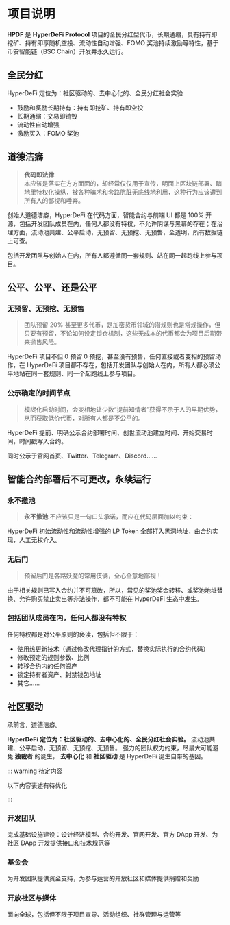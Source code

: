 # 项目说明

**HPDF** 是 **HyperDeFi Protocol** 项目的全民分红型代币，长期通缩，具有持有即挖矿、持有即享随机空投、流动性自动增强、FOMO 奖池持续激励等特性，基于币安智能链（BSC
Chain）开发并永久运行。

## 全民分红

HyperDeFi 定位为：社区驱动的、去中心化的、全民分红社会实验

- 鼓励和奖励长期持有：持有即挖矿、持有即空投
- 长期通缩：交易即销毁
- 流动性自动增强
- 激励买入：FOMO 奖池

## 道德洁癖

> **代码即法律**  
> 本应该是落实在方方面面的，却经常仅仅用于宣传，明面上区块链部署、暗地里特权化操纵，被各种骗术和套路肮脏无底线地利用，这种行为应该遭到所有人的鄙视和唾弃。

创始人道德洁癖，HyperDeFi 在代码方面，智能合约与前端 UI 都是 100% 开源，包括开发团队成员在内，任何人都没有特权，不允许阴谋与黑幕的存在；在治理方面，流动池共建、公平启动，无预留、无预挖、无预售，全透明，所有数据链上可查。

包括开发团队与创始人在内，所有人都遵循同一套规则、站在同一起跑线上参与项目。

## 公平、公平、还是公平

### 无预留、无预挖、无预售

> 团队预留 20% 甚至更多代币，是加密货币领域的潜规则也是常规操作，但只要有预留，不论如何设定锁仓机制，这些无成本的代币都会为项目后期带来抛售风险。

HyperDeFi 项目不但 0 预留 0 预挖，甚至没有预售，任何直接或者变相的预留动作，在 HyperDeFi 项目都不存在，包括开发团队与创始人在内，所有人都必须公平地站在同一套规则、同一个起跑线上参与项目。

### 公示确定的时间节点

> 模糊化启动时间，会变相地让少数“提前知情者”获得不示于人的早期优势，从而获取低价代币，对所有人都是不公平的。

HyperDeFi 提前、明确公示合约部署时间、创世流动池建立时间、开始交易时间，时间戳写入合约。

同时公示于官网首页、Twitter、Telegram、Discord……

## 智能合约部署后不可更改，永续运行

### 永不撤池

> **永不撤池** 不应该只是一句口头承诺，而应在代码层面加以约束：

HyperDeFi 初始流动性和流动性增强的 LP Token 全部打入黑洞地址，由合约实现，人工无权介入。

### 无后门

> 预留后门是各路妖魔的常用伎俩，全心全意地鄙视！

由于相关规则已写入合约并不可篡改，所以，常见的奖池奖金转移、或奖池地址替换、允许购买禁止卖出等非法操作，都不可能在 HyperDeFi 生态中发生。

### 包括团队成员在内，任何人都没有特权

任何特权都是对公平原则的亵渎，包括但不限于：

- 使用热更新技术（通过修改代理指针的方式，替换实际执行的合约代码）
- 修改预定的规则参数、比例
- 转移合约内的任何资产
- 锁定持有者资产、封禁钱包地址
- 其它……

## 社区驱动

承前言，道德洁癖。

**HyperDeFi 定位为：社区驱动的、去中心化的、全民分红社会实验。**
流动池共建、公平启动，无预留、无预挖、无预售。 强力的团队权力约束，尽最大可能避免 **独裁者** 的诞生，
**去中心化** 和 **社区驱动** 是 HyperDeFi 诞生自带的基因。

::: warning 待定内容

以下内容表述有待优化

:::

### 开发团队

完成基础设施建设：设计经济模型、合约开发、官网开发、官方 DApp 开发、为社区 DApp 开发提供接口和技术规范等

### 基金会

为开发团队提供资金支持，为参与运营的开放社区和媒体提供捐赠和奖励

### 开放社区与媒体

面向全球，包括但不限于项目宣导、活动组织、社群管理与运营等
